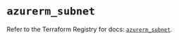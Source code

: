 # `azurerm_subnet`

Refer to the Terraform Registry for docs: [`azurerm_subnet`](https://registry.terraform.io/providers/hashicorp/azurerm/4.22.0/docs/resources/subnet).
